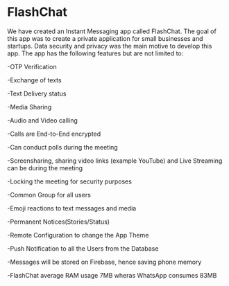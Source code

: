 # FlashChat
We have created an Instant Messaging app called FlashChat. The goal of this app was to create a private application for small businesses and startups. 
Data security and privacy was the main motive to develop this app. The app has the following features but are not limited to:

-OTP Verification

-Exchange of texts

-Text Delivery status

-Media Sharing

-Audio and Video calling

-Calls are End-to-End encrypted 

-Can conduct polls during the meeting

-Screensharing, sharing video links (example YouTube) and Live Streaming can be during the meeting

-Locking the meeting for security purposes

-Common Group for all users

-Emoji reactions to text messages and media 

-Permanent Notices(Stories/Status)

-Remote Configuration to change the App Theme

-Push Notification to all the Users from the Database

-Messages will be stored on Firebase, hence saving phone memory

-FlashChat average RAM usage 7MB wheras WhatsApp consumes 83MB


